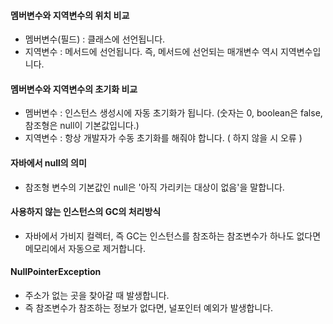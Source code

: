 #### 멤버변수와 지역변수의 위치 비교
- 멤버변수(필드) : 클래스에 선언됩니다.
- 지역변수 : 메서드에 선언됩니다. 즉, 메서드에 선언되는 매개변수 역시 지역변수입니다.

#### 멤버변수와 지역변수의 초기화 비교
- 멤버변수 : 인스턴스 생성시에 자동 초기화가 됩니다. (숫자는 0, boolean은 false, 참조형은 null이 기본값입니다.)
- 지역변수 : 항상 개발자가 수동 초기화를 해줘야 합니다. ( 하지 않을 시 오류 )

#### 자바에서 null의 의미
- 참조형 변수의 기본값인 null은 '아직 가리키는 대상이 없음'을 말합니다.

#### 사용하지 않는 인스턴스의 GC의 처리방식
- 자바에서 가비지 컬렉터, 즉 GC는 인스턴스를 참조하는 참조변수가 하나도 없다면 메모리에서 자동으로 제거합니다.

#### NullPointerException
- 주소가 없는 곳을 찾아갈 때 발생합니다.
- 즉 참조변수가 참조하는 정보가 없다면, 널포인터 예외가 발생합니다.
